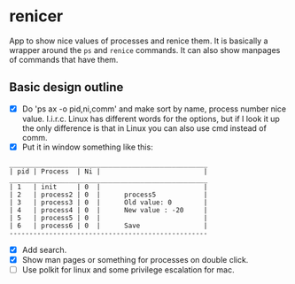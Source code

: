 # renicer

App to show nice values of processes and renice them. It is basically a wrapper around the ```ps``` and ```renice``` commands.  It can also show manpages of commands that have them.

## Basic design outline

- [x] Do 'ps ax -o pid,ni,comm' and make sort by name, process number nice value.
I.i.r.c. Linux has different words for the options, but if I look it up the only difference
is that in Linux you can also use cmd instead of comm.
- [x] Put it in window something like this:

```
__________________________________________________
| pid | Process  | Ni |                          |
__________________________________________________
| 1   | init     | 0  |                          |
| 2   | process2 | 0  |      process5            |
| 3   | process3 | 0  |      Old value: 0        |
| 4   | process4 | 0  |      New value : -20     |
| 5   | process5 | 0  |                          |
| 6   | process6 | 0  |      Save                |
--------------------------------------------------
```

- [x] Add search.
- [x] Show man pages or something for processes on double click.
- [ ] Use polkit for linux and some privilege escalation for mac.
